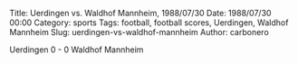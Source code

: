 Title: Uerdingen vs. Waldhof Mannheim, 1988/07/30
Date: 1988/07/30 00:00
Category: sports
Tags: football, football scores, Uerdingen, Waldhof Mannheim
Slug: uerdingen-vs-waldhof-mannheim
Author: carbonero


Uerdingen 0 - 0 Waldhof Mannheim
